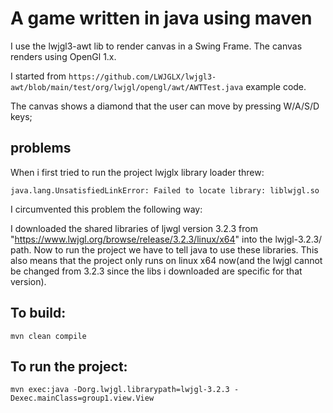# A game written in java using maven

I use the lwjgl3-awt lib to render canvas in a Swing Frame. The canvas renders using OpenGl 1.x.

I started from ```https://github.com/LWJGLX/lwjgl3-awt/blob/main/test/org/lwjgl/opengl/awt/AWTTest.java``` example code.

The canvas shows a diamond that the user can move by pressing  W/A/S/D keys;

## problems

When i first tried to run the project lwjglx library loader threw:

```java.lang.UnsatisfiedLinkError: Failed to locate library: liblwjgl.so```

I circumvented this problem the following way:


I downloaded the shared libraries of ljwgl version 3.2.3 from "https://www.lwjgl.org/browse/release/3.2.3/linux/x64" into the lwjgl-3.2.3/ path. Now to run the project we have to tell java to use these libraries. This also means that the project only runs on linux x64 now(and the lwjgl cannot be changed from 3.2.3 since the libs i downloaded are specific for that version).

## To build:

```mvn clean compile```

## To run the project:

```mvn exec:java -Dorg.lwjgl.librarypath=lwjgl-3.2.3 -Dexec.mainClass=group1.view.View```
